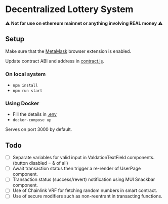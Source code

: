 # Decentralized Lottery System

⚠️ **Not for use on ethereum mainnet or anything involving REAL money** ⚠️

## Setup

Make sure that the [MetaMask](https://metamask.io/) browser extension is enabled. 

Update contract ABI and address in [contract.js](./src/assets/contract.js).

### On local system
- `npm install`
- `npm run start`

### Using Docker
- Fill the details in [.env](./.env.example)
- `docker-compose up`

Serves on port 3000 by default.

## Todo

- [ ] Separate variables for valid input in ValdationTextField components. (button disabled = & of all)
- [ ] Await transaction status then trigger a re-render of UserPage component.
- [ ] Transaction status (success/revert) notification using MUI Snackbar component.
- [ ] Use of Chainlink VRF for fetching random numbers in smart contract.
- [ ] Use of secure modifiers such as non-reentrant in transacting functions.
